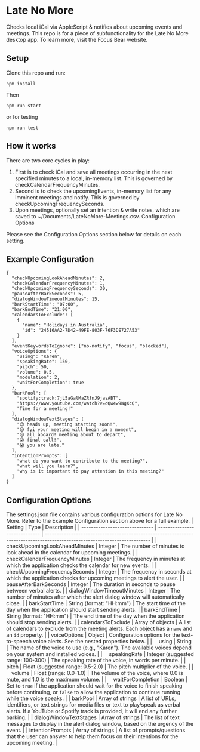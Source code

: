 # Late No More

Checks local iCal via AppleScript & notifies about upcoming events and meetings. This repo is for a piece of subfunctionality for the Late No More desktop app. To learn more, visit the Focus Bear website.

## Setup

Clone this repo and run:

`npm install`

Then

`npm run start`

or for testing

`npm run test`

## How it works

There are two core cycles in play:

1. First is to check iCal and save all meetings occurring in the next specified minutes to a local, in-memory list. This is governed by checkCalendarFrequencyMinutes.
2. Second is to check the upcomingEvents, in-memory list for any imminent meetings and notify. This is governed by checkUpcomingFrequencySeconds.
3. Upon meetings, optionally set an intention & write notes, which are saved to ~/Documents/LateNoMore-Meetings.csv.
   Configuration Options

Please see the Configuration Options section below for details on each setting.

## Example Configuration

```
{
  "checkUpcomingLookAheadMinutes": 2,
  "checkCalendarFrequencyMinutes": 1,
  "checkUpcomingFrequencySeconds": 30,
  "pauseAfterBarkSeconds": 5,
  "dialogWindowTimeoutMinutes": 15,
  "barkStartTime": "07:00",
  "barkEndTime": "21:00",
  "calendarsToExclude": [
    {
      "name": "Holidays in Australia",
      "id": "24516AA2-7D42-49FE-803F-76F3DE727A53"
    }
  ],
  "eventKeywordsToIgnore": ["no-notify", "focus", "blocked"],
  "voiceOptions": {
    "using": "Karen",
    "speakingRate": 150,
    "pitch": 50,
    "volume": 0.5,
    "modulation": 2,
    "waitForCompletion": true
  },
  "barkPool": [
    "spotify:track:7jL5aGalMaZRfnJ9jasABT",
    "https://www.youtube.com/watch?v=dQw4w9WgXcQ",
    "Time for a meeting!"
  ],
  "dialogWindowTextStages": [
    "😊 heads up, meeting starting soon!",
    "😅 fyi your meeting will begin in a moment",
    "😥 all aboard! meeting about to depart",
    "😰 final call!",
    "😱 you are late."
  ],
  "intentionPrompts": [
    "what do you want to contribute to the meeting?",
    "what will you learn?",
    "why is it important to pay attention in this meeting?"
  ]
}
```

## Configuration Options

The settings.json file contains various configuration options for Late No More. Refer to the Example Configuration section above for a full example.
| Setting                        | Type                          | Description                                                                                                                |
| ------------------------------ | ----------------------------- | -------------------------------------------------------------------------------------------------------------------------- |
| checkUpcomingLookAheadMinutes  | Integer                       | The number of minutes to look ahead in the calendar for upcoming meetings.                                                 |
| checkCalendarFrequencyMinutes  | Integer                       | The frequency in minutes at which the application checks the calendar for new events.                                      |
| checkUpcomingFrequencySeconds  | Integer                       | The frequency in seconds at which the application checks for upcoming meetings to alert the user.                          |
| pauseAfterBarkSeconds          | Integer                       | The duration in seconds to pause between verbal alerts.                                                                   |
| dialogWindowTimeoutMinutes     | Integer                       | The number of minutes after which the alert dialog window will automatically close.                                       |
| barkStartTime                  | String (format: "HH:mm")      | The start time of the day when the application should start sending alerts.                                               |
| barkEndTime                    | String (format: "HH:mm")      | The end time of the day when the application should stop sending alerts.                                                  |
| calendarsToExclude             | Array of objects              | A list of calendars to exclude from the meeting alerts. Each object has a `name` and an `id` property.                   |
| voiceOptions                   | Object                        | Configuration options for the text-to-speech voice alerts. See the nested properties below.                               |
| &emsp;using                    | String                        | The name of the voice to use (e.g., "Karen"). The available voices depend on your system and installed voices.            |
| &emsp;speakingRate             | Integer (suggested range: 100-300) | The speaking rate of the voice, in words per minute.             |
| &emsp;pitch                    | Float (suggested range: 0.5-2.0)   | The pitch multiplier of the voice.                               |
| &emsp;volume                   | Float (range: 0.0-1.0)        | The volume of the voice, where 0.0 is mute, and 1.0 is the maximum volume.                                                |
| &emsp;waitForCompletion        | Boolean                       | Set to `true` if the application should wait for the voice to finish speaking before continuing, or `false` to allow the application to continue running while the voice speaks. |
| barkPool                       | Array of strings              | A list of URLs, identifiers, or text strings for media files or text to play/speak as verbal alerts. If a YouTube or Spotify track is provided, it will end any further barking. |
| dialogWindowTextStages         | Array of strings              | The list of text messages to display in the alert dialog window, based on the urgency of the event.                       |
| intentionPrompts               | Array of strings              | A list of prompts/questions that the user can answer to help them focus on their intentions for the upcoming meeting.     |
